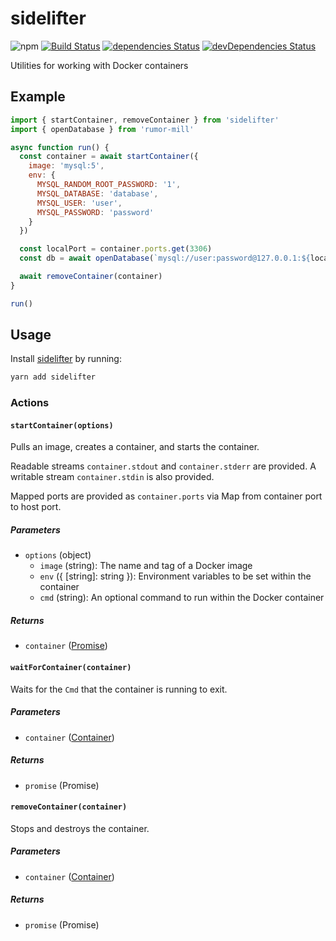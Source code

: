 # sidelifter
![npm](https://img.shields.io/npm/v/sidelifter.svg)
[![Build Status](https://travis-ci.org/splayd/sidelifter.svg?branch=master)](https://travis-ci.org/splayd/sidelifter)
[![dependencies Status](https://david-dm.org/splayd/sidelifter/status.svg)](https://david-dm.org/splayd/sidelifter)
[![devDependencies Status](https://david-dm.org/splayd/sidelifter/dev-status.svg)](https://david-dm.org/splayd/sidelifter?type=dev)

Utilities for working with Docker containers

## Example

```js
import { startContainer, removeContainer } from 'sidelifter'
import { openDatabase } from 'rumor-mill'

async function run() {
  const container = await startContainer({
    image: 'mysql:5',
    env: {
      MYSQL_RANDOM_ROOT_PASSWORD: '1',
      MYSQL_DATABASE: 'database',
      MYSQL_USER: 'user',
      MYSQL_PASSWORD: 'password'
    }
  })

  const localPort = container.ports.get(3306)
  const db = await openDatabase(`mysql://user:password@127.0.0.1:${localPort}/database`)

  await removeContainer(container)
}

run()
```

## Usage
Install [sidelifter](https://yarnpkg.com/en/package/sidelifter)
by running:

```sh
yarn add sidelifter
```

### Actions

#### `startContainer(options)`
Pulls an image, creates a container, and starts the container.

Readable streams `container.stdout` and `container.stderr` are provided. A
writable stream `container.stdin` is also provided.

Mapped ports are provided as `container.ports` via Map from container port to
host port.

##### Parameters
* `options` (object)
  * `image` (string): The name and tag of a Docker image
  * `env` ({ [string]: string }): Environment variables to be set within the
    container
  * `cmd` (string): An optional command to run within the Docker container

##### Returns
* `container` ([Promise<Container>](interface/container.js))

#### `waitForContainer(container)`
Waits for the `Cmd` that the container is running to exit.

##### Parameters
* `container` ([Container](interface/container.js))

##### Returns
* `promise` (Promise<void>)

#### `removeContainer(container)`
Stops and destroys the container.

##### Parameters
* `container` ([Container](interface/container.js))

##### Returns
* `promise` (Promise<void>)
